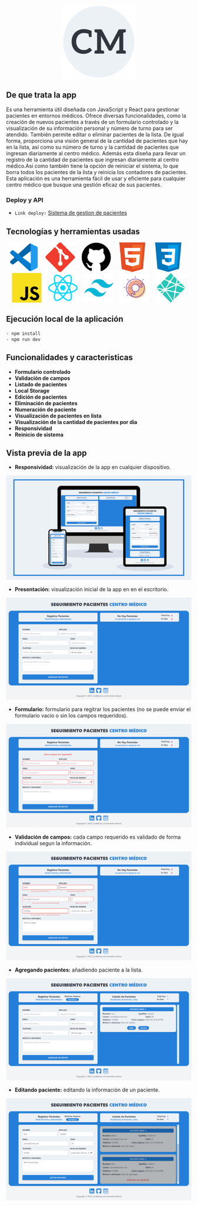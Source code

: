 <p align="center">
  <img height="200" src="https://github.com/fernando8alvarez/gestion_pacientes/blob/main/imgs/CM.png" />
</p>

## De que trata la app

Es una herramienta útil diseñada con JavaScript y React para gestionar pacientes en entornos médicos. Ofrece diversas funcionalidades, como la creación de nuevos pacientes a través de un formulario controlado y la visualización de su información personal y número de turno para ser atendido. También permite editar o eliminar pacientes de la lista. De igual forma, proporciona una visión general de la cantidad de pacientes que hay en la lista, así como su número de turno y la cantidad de pacientes que ingresan diariamente al centro médico. Además esta diseña para llevar un registro de la cantidad de pacientes que ingresan diariamente al centro médico.Así como también tiene la opción de reiniciar el sistema, lo que borra todos los pacientes de la lista y reinicia los contadores de pacientes. Esta aplicación es una herramienta fácil de usar y eficiente para cualquier centro médico que busque una gestión eficaz de sus pacientes.


### Deploy y API

- `Link deploy:` [Sistema de gestion de pacientes](https://sistema-gestion-pacientes.netlify.app/)

## Tecnologías y herramientas usadas

<p align="center">
<img class='margin-right' src="https://github.com/fernando8alvarez/My-PI-Food/blob/main/Img/vsCode.png" height="80px"/>
<img width="10px"/>
<img src="https://github.com/fernando8alvarez/My-PI-Food/blob/main/Img/git.png" height="80px"/>
<img width="10px"/>
<img src="https://github.com/fernando8alvarez/My-PI-Food/blob/main/Img/github.png" height="80px"/>
<img width="10px"/>
<img src="https://github.com/fernando8alvarez/My-PI-Food/blob/main/Img/html.png" height="80px"/>
<img width="10px"/>
<img src="https://github.com/fernando8alvarez/My-PI-Food/blob/main/Img/css.png" height="80px"/>
<img width="10px"/>
<img src="https://github.com/fernando8alvarez/My-PI-Food/blob/main/Img/javascript.png" height="80px"/>
<img width="10px"/>
<img src="https://github.com/fernando8alvarez/My-PI-Food/blob/main/Img/react.png" height="80px"/>
<img width="10px"/>
<img src="https://github.com/fernando8alvarez/gestion_pacientes/blob/main/imgs/tailwind.png" height="80px"/>
<img width="10px"/>
<img src="https://github.com/fernando8alvarez/My-PI-Food/blob/main/Img/sweetalert2.png" height="80px"/>
<img width="10px"/>
<img src="https://github.com/fernando8alvarez/gestion_pacientes/blob/main/imgs/Netlify.png" height="80px"/>
</p>

## Ejecución local de la aplicación

```
- npm install
- npm run dev
```

## Funcionalidades y caracteristicas

- **Formulario controlado** 
- **Validación de campos**
- **Listado de pacientes**
- **Local Storage**
- **Edición de pacientes**
- **Eliminación de pacientes**
- **Numeración de paciente**
- **Visualización de pacientes en lista** 
- **Visualización de la cantidad de pacientes por dia**
- **Responsividad**
- **Reinicio de sistema** 

## Vista previa de la app

- **Responsividad:** visualización de la app en cualquier dispositivo.

<img src="https://github.com/fernando8alvarez/gestion_pacientes/blob/main/imgs/responsividad.png" />

- **Presentación:** visualización inicial de la app en en el escritorio.

<img src="https://github.com/fernando8alvarez/gestion_pacientes/blob/main/imgs/P1.png" />

- **Formulario:** formulario para regitrar los pacientes (no se puede enviar el formulario vacio o sin los campos requeridos).

<img src="https://github.com/fernando8alvarez/gestion_pacientes/blob/main/imgs/P2.png" />

- **Validación de campos:** cada campo requerido es validado de forma individual segun la información.

<img src="https://github.com/fernando8alvarez/gestion_pacientes/blob/main/imgs/P3.png" />

- **Agregando pacientes:** añadiendo paciente a la lista.

<img src="https://github.com/fernando8alvarez/gestion_pacientes/blob/main/imgs/P4.png" />

- **Editando paciente:** editando la información de un paciente.

<img src="https://github.com/fernando8alvarez/gestion_pacientes/blob/main/imgs/P5.png" />
